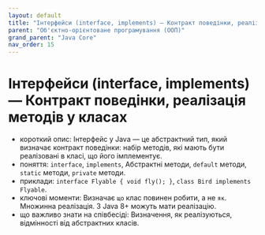 ```yaml
---
layout: default
title: "Інтерфейси (interface, implements) — Контракт поведінки, реалізація методів у класах"
parent: "Об'єктно-орієнтоване програмування (ООП)"
grand_parent: "Java Core"
nav_order: 15
---
```


# Інтерфейси (interface, implements) — Контракт поведінки, реалізація методів у класах

*   короткий опис: Інтерфейс у Java — це абстрактний тип, який визначає контракт поведінки: набір методів, які мають бути реалізовані в класі, що його імплементує.
*   поняття: `interface`, `implements`, Абстрактні методи, `default` методи, `static` методи, `private` методи.
*   приклади: `interface Flyable { void fly(); }`, `class Bird implements Flyable`.
*   ключові моменти: Визначає `що` клас повинен робити, а не `як`. Множинна реалізація. З Java 8+ можуть мати реалізацію.
*   що важливо знати на співбесіді: Визначення, як реалізуються, відмінності від абстрактних класів.
